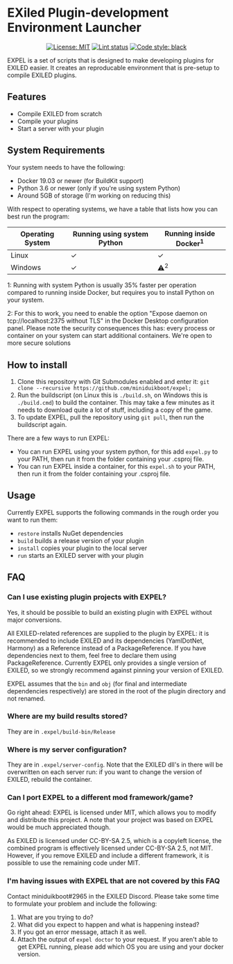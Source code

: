 # EXiled Plugin-development Environment Launcher

<p align="center">
<a href="https://github.com/miniduikboot/expel/blob/master/LICENSE"><img alt="License: MIT" src="https://img.shields.io/github/license/miniduikboot/expel"></a>
<a href="https://github.com/miniduikboot/expel/actions/"><img alt="Lint status" src="https://github.com/miniduikboot/expel/actions/workflows/black.yml/badge.svg"></a>
<a href="https://github.com/psf/black"><img alt="Code style: black" src="https://img.shields.io/badge/code%20style-black-000000.svg"></a>
</p>

EXPEL is a set of scripts that is designed to make developing plugins for EXILED easier. It creates an reproducable environment that is pre-setup to compile EXILED plugins.

## Features

- Compile EXILED from scratch
- Compile your plugins
- Start a server with your plugin

## System Requirements

Your system needs to have the following:

- Docker 19.03 or newer (for BuildKit support)
- Python 3.6 or newer (only if you're using system Python)
- Around 5GB of storage (I'm working on reducing this)

With respect to operating systems, we have a table that lists how you can best run the program:

| Operating System | Running using system Python | Running inside Docker<sup>1</sup> |
| ---------------- | --------------------------- | --------------------------------- |
| Linux            | ✓                           | ✓                                 |
| Windows          | ✓                           | ⚠<sup>2</sup>                     |

1: Running with system Python is usually 35% faster per operation compared to running inside Docker, but requires you to install Python on your system.

2: For this to work, you need to enable the option "Expose daemon on tcp://localhost:2375 without TLS" in the Docker Desktop configuration panel. Please note the security consequences this has: every process or container on your system can start additional containers. We're open to more secure solutions

## How to install

1. Clone this repository with Git Submodules enabled and enter it:
   `git clone --recursive https://github.com/miniduikboot/expel; `
2. Run the buildscript (on Linux this is `./build.sh`, on Windows this is `./build.cmd`) to build the container. This may take a few minutes as it needs to download quite a lot of stuff, including a copy of the game.
3. To update EXPEL, pull the repository using `git pull`, then run the buildscript again.

There are a few ways to run EXPEL:

- You can run EXPEL using your system python, for this add `expel.py` to your PATH, then run it from the folder containing your .csproj file.
- You can run EXPEL inside a container, for this `expel.sh` to your PATH, then run it from the folder containing your .csproj file.

## Usage

Currently EXPEL supports the following commands in the rough order you want to run them:

- `restore` installs NuGet dependencies
- `build` builds a release version of your plugin
- `install` copies your plugin to the local server
- `run` starts an EXILED server with your plugin

## FAQ

### Can I use existing plugin projects with EXPEL?

Yes, it should be possible to build an existing plugin with EXPEL without major conversions.

All EXILED-related references are supplied to the plugin by EXPEL: it is recommended to include EXILED and its dependencies (YamlDotNet, Harmony) as a Reference instead of a PackageReference. If you have dependencies next to them, feel free to declare them using PackageReference. Currently EXPEL only provides a single version of EXILED, so we strongly recommend against pinning your version of EXILED.

EXPEL assumes that the `bin` and `obj` (for final and intermediate dependencies respectively) are stored in the root of the plugin directory and not renamed.

### Where are my build results stored?

They are in `.expel/build-bin/Release`

### Where is my server configuration?

They are in `.expel/server-config`. Note that the EXILED dll's in there will be overwritten on each server run: if you want to change the version of EXILED, rebuild the container.

### Can I port EXPEL to a different mod framework/game?

Go right ahead: EXPEL is licensed under MIT, which allows you to modify and distribute this project. A note that your project was based on EXPEL would be much appreciated though.

As EXILED is licensed under CC-BY-SA 2.5, which is a copyleft license, the combined program is effectively licensed under CC-BY-SA 2.5, not MIT.
However, if you remove EXILED and include a different framework, it is possible to use the remaining code under MIT.

### I'm having issues with EXPEL that are not covered by this FAQ

Contact miniduikboot#2965 in the EXILED Discord. Please take some time to formulate your problem and include the following:

1. What are you trying to do?
2. What did you expect to happen and what is happening instead?
3. If you got an error message, attach it as well.
4. Attach the output of `expel doctor` to your request. If you aren't able to get EXPEL running, please add which OS you are using and your docker version.
